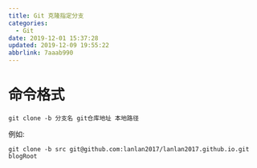 ```yaml
---
title: Git 克隆指定分支
categories: 
  - Git
date: 2019-12-01 15:37:28
updated: 2019-12-09 19:55:22
abbrlink: 7aaab990
---
```

# 命令格式
```shell
git clone -b 分支名 git仓库地址 本地路径
```
例如:
```shell
git clone -b src git@github.com:lanlan2017/lanlan2017.github.io.git blogRoot
```

